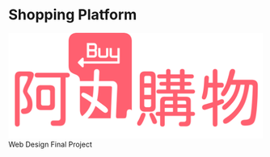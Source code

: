 # Shopping Platform
![image](https://github.com/DavidWuAmaru/Shopping-platform/blob/main/icon/%E9%98%BF%E4%B8%B8%E8%B3%BC%E7%89%A92.png)
Web Design Final Project
